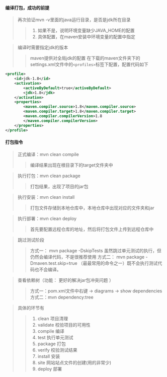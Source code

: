 
#### 编译打包，成功的前提
> 再次验证mvn -v里面的java运行目录，是否是jdk所在目录
>> 1. 如果不是，说明环境变量缺少JAVA_HOME的配置
>> 2. 具体配置，在maven安装中环境变量的配置中指定

> 编译时需要指定jdk的版本
>> maven提供对全局jdk的配置
>> 在下载的maven文件夹下的settings.xml文件中的`<profiles>`标签下配置，配置代码如下
```xml
<profile>  
    <id>jdk-1.8</id>  
    <activation>  
        <activeByDefault>true</activeByDefault>  
        <jdk>1.8</jdk>  
    </activation>  
    <properties>    
        <maven.compiler.source>1.8</maven.compiler.source>    
        <maven.compiler.target>1.8</maven.compiler.target>    
        <maven.compiler.compilerVersion>1.8
        </maven.compiler.compilerVersion>    
    </properties>  
</profile> 
```


#### 打包指令
> 正式编译：mvn clean compile
>> 编译结果出现在根目录下的target文件夹中

> 执行打包：mvn clean package
>> 打包结果，出现了项目的jar包

> 执行安装：mvn clean install 
>> 打包文件存储到本地仓库中，本地仓库中出现对应的文件夹和jar

> 执行部署：mvn clean deploy
>> 首先要配置远程仓库的地址，然后将打包文件上传到远程仓库中

> 跳过测试阶段
>> 方式一： mvn package -DskipTests 虽然跳过单元测试的执行，但仍然会编译代码，不是很推荐使用
>> 方式二： mvn package -Dmaven.test.skip=true （最最常用的命令之一）既不会执行测试代码也不会编译。

> 查看依赖树（功能： 更好的解决jar包冲突问题  ）
>> 方式一：pom.xml文件中右键 -> diagrams -> show dependencies 
>> 方式二：mvn dependency:tree



> 具体的环节有
>> 1) clean 项目清理
>> 2) validate 校验项目的可用性
>> 3) compile 编译
>> 4) test 执行单元测试
>> 5) package 打包
>> 6) verify 校验测试结果
>> 7) install 安装
>> 8) site 网站站点文件的创建(用的非常少)
>> 9) deploy 部署


       

    

